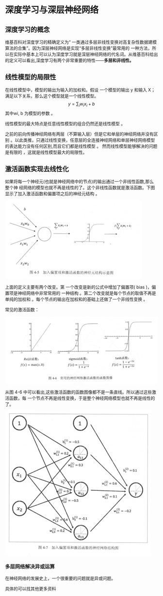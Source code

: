 # 深度学习与深层神经网络

## 深度学习的概念

维基百科对深度学习的精确定义为“ 一类通过多层非线性变换对高复杂性数据建模算法的合集”。因为深层神经网络是实现“多层非线性变换”最常用的 一种方法，所以在实际中基本上可以认为深度学习就是深层神经网络的代名词。从维基百科给出的定义可以看出,深度学习有两个非常重要的特性——**多层和非线性。**

## 线性模型的局限性

在线性模型中，模型的输出为输入的加权和。假设 一个模型的输出 y 和输入 X； 满足以下关系，那么这个模型就是一个线性模型。
$$
y=\sum_{i} w_ix_i+b
$$
其中wi, b 为模型的参数 。

线性模型的最大特点是任意线性模型的组合仍然还是线性模型 。

之前的前向传播神经网络有两层（不算输入层）但是它和单层的神经网络井没有区别 。以此类推，只通过线性变换，任意层的全连接神经网络和单层神经网络模型的表达能力没有任何区别,而且它们都是线性模型 。 然而线性模型能够解决的问题是有限的 ，这就是线性模型最大的局限性。

## 激活函数实现去线性化

如果将每一个神经元(也就是神经网络中的节点)的输出通过一个非线性函数,那么整个神 经网络的模型也就不再是线性的了。这个非线性函数就是激活函数。下图显示了加入激活函数和偏置项之后的神经元结构 。

![](../image/加入激活函数.png)

上面的定义主要有两个改变。第 一个改变是新的公式中增加了偏置项( bias )，偏置项是神经网络中非常常用的 一种结构 。第二个改变就是每个节点的取值不再是单纯的加权和 。每个节点的输出在加权和的基础上还做了一个非线性变换 。

常见的激活函数：

![](../image/常见的激活函数.png)

从图 4-6 中可以看出,这些激活函数的函数图像都不是一条直线。所以通过这些激活函数，每 一个节点不再是线性变换，于是整个神经网络模型也就不再是线性的了。

![](../image/加入偏置项和激活函数的神经网络结构图.png)

### 多层网络解决异或运算

在神经网络的发展史上，一个很重要的问题就是异或问题。

具体的可以找其他更多资料

